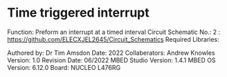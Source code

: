 Time triggered interrupt
========================

Function:               Preform an interrupt at a timed interval
Circuit Schematic No.:  2 : https://github.com/ELECXJEL2645/Circuit_Schematics
Required Libraries:     

Authored by:            Dr Tim Amsdon
Date:                   2022
Collaberators:          Andrew Knowles
Version:                1.0
Revision Date:          06/2022 
MBED Studio Version:    1.4.1
MBED OS Version:        6.12.0
Board:	                NUCLEO L476RG
